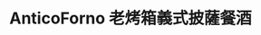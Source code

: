 ---
title: "AnticoForno 老烤箱義式披薩餐酒"
description: "AnticoForno 老烤箱義式披薩餐酒"
layout: shop
keywords:
  - 美食競賽
  - 台灣美食
  - 美食精選
datePublished: "2025-06-30"
dateModified: "2025-07-07"
city: "台北市"
district: "大安區"
address: "台北市大安區瑞安街141號"
phone: "0227063322"
geo: "25.026690137023905, 121.53963889211907"
google_map: "https://maps.app.goo.gl/15zvuB6LQFCeYGE89"
footinder: "https://footinder.com.tw/%E5%8F%B0%E5%8C%97%E5%B8%82%E5%A4%A7%E5%AE%89%E5%8D%80/32335/"
official: "https://www.facebook.com/anticoforno141/"
award:
  - name: "500盤"
    year: "2024"
    entries:
      - dishes:
          - "松露小姐 Pizza"

---